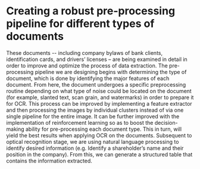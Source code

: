 # Creating a robust pre-processing pipeline for different types of documents

These documents -- including company bylaws of bank clients, identification cards, and drivers’ licenses – are being examined in detail in order to improve and optimize the process of data extraction. The pre-processing pipeline we are designing begins with determining the type of document, which is done by identifying the major features of each document. From here, the document undergoes a specific preprocessing routine depending on what type of noise could be located on the document (for example, slanted text, scan grain, and watermarks) in order to prepare it for OCR. This process can be improved by implementing a feature extractor and then processing the images by individual clusters instead of via one single pipeline for the entire image. It can be further improved with the implementation of reinforcement learning so as to boost the decision-making ability for pre-processing each document type. This in turn, will yield the best results when applying OCR on the documents. Subsequent to optical recognition stage, we are using natural language processing to identify desired information (e.g. Identify a shareholder’s name and their position in the company). From this, we can generate a structured table that contains the information extracted.
